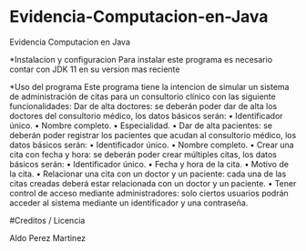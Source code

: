 # Evidencia-Computacion-en-Java
Evidencia Computacion en Java

*Instalacion y configuracion
Para instalar este programa es necesario contar con JDK 11 en su version mas reciente

*Uso del programa
Este programa tiene la intencion de simular un sistema de administración de citas para un consultorio clínico con las siguiente funcionalidades:
Dar de alta doctores: se deberán poder dar de alta los doctores del consultorio médico, los datos básicos serán:
• Identificador único.
• Nombre completo.
• Especialidad.
• Dar de alta pacientes: se deberán poder registrar los pacientes que acudan al consultorio médico, los datos
básicos serán:
• Identificador único.
• Nombre completo.
• Crear una cita con fecha y hora: se deberán poder crear múltiples citas, los datos básicos serán:
• Identificador único.
• Fecha y hora de la cita.
• Motivo de la cita.
• Relacionar una cita con un doctor y un paciente: cada una de las citas creadas deberá estar relacionada con un
doctor y un paciente.
• Tener control de acceso mediante administradores: solo ciertos usuarios podrán acceder al sistema mediante un
identificador y una contraseña.

#Creditos /  Licencia

Aldo Perez Martinez





